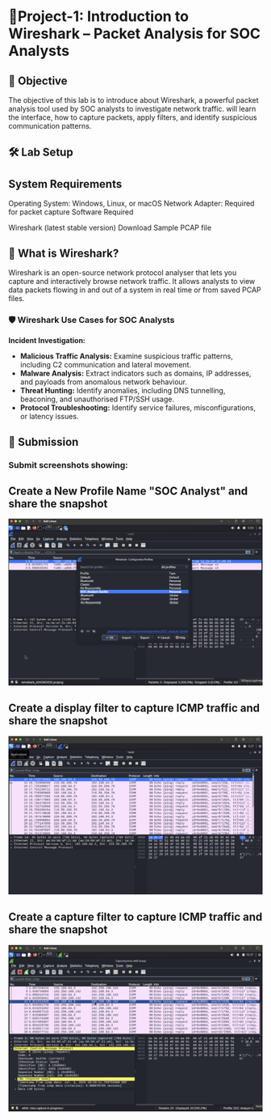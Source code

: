 

# 🚀Project-1: Introduction to Wireshark – Packet Analysis for SOC Analysts

## 🎯 Objective

The objective of this lab is to introduce about Wireshark, a powerful packet analysis tool used by SOC analysts to investigate network traffic. will learn the interface, how to capture packets, apply filters, and identify suspicious communication patterns.



## 🛠️ Lab Setup

## System Requirements

Operating System: Windows, Linux, or macOS
Network Adapter: Required for packet capture
Software Required

Wireshark (latest stable version)
Download Sample PCAP file

## 📘 What is Wireshark?

Wireshark is an open-source network protocol analyser that lets you capture and interactively browse network traffic. It allows analysts to view data packets flowing in and out of a system in real time or from saved PCAP files.

### 🛡️ Wireshark Use Cases for SOC Analysts

**Incident Investigation:**

* **Malicious Traffic Analysis:** Examine suspicious traffic patterns, including C2 communication and lateral movement.
* **Malware Analysis:** Extract indicators such as domains, IP addresses, and payloads from anomalous network behaviour.
* **Threat Hunting:** Identify anomalies, including DNS tunnelling, beaconing, and unauthorised FTP/SSH usage.
* **Protocol Troubleshooting:** Identify service failures, misconfigurations, or latency issues.

## 📸 Submission

### Submit screenshots showing:

## Create a New Profile Name "SOC Analyst" and share the snapshot
![image alt](https://github.com/sachinpatil-soc/30-Day-SOC-Analyst-Challenge-2025/blob/1d4f058a88713b3145de75409f4ca03a619eaaa3/SOC-Analyst.png)


## Create a display filter to capture ICMP traffic and share the snapshot
![image alt](https://github.com/sachinpatil-soc/30-Day-SOC-Analyst-Challenge-2025/blob/1d4f058a88713b3145de75409f4ca03a619eaaa3/ICMP.png)


## Create a capture filter to capture ICMP traffic and share the snapshot
![image alt](https://github.com/sachinpatil-soc/30-Day-SOC-Analyst-Challenge-2025/blob/841166e8bf4d59080ff6eaa9743aebc68d8a1c7a/Capture-ICMP.png)